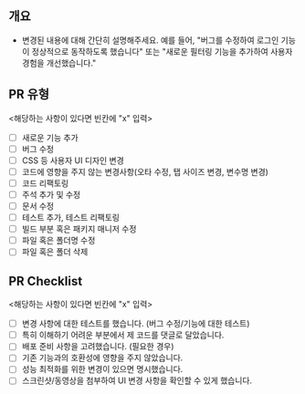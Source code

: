## 개요
- 변경된 내용에 대해 간단히 설명해주세요. 예를 들어, "버그를 수정하여 로그인 기능이 정상적으로 동작하도록 했습니다" 또는 "새로운 필터링 기능을 추가하여 사용자 경험을 개선했습니다."

## PR 유형
  <해당하는 사항이 있다면 빈칸에 "x" 입력>
- [ ] 새로운 기능 추가
- [ ] 버그 수정
- [ ] CSS 등 사용자 UI 디자인 변경
- [ ] 코드에 영향을 주지 않는 변경사항(오타 수정, 탭 사이즈 변경, 변수명 변경)
- [ ] 코드 리팩토링
- [ ] 주석 추가 및 수정
- [ ] 문서 수정
- [ ] 테스트 추가, 테스트 리팩토링
- [ ] 빌드 부분 혹은 패키지 매니저 수정
- [ ] 파일 혹은 폴더명 수정
- [ ] 파일 혹은 폴더 삭제

## PR Checklist
  <해당하는 사항이 있다면 빈칸에 "x" 입력>
- [ ] 변경 사항에 대한 테스트를 했습니다. (버그 수정/기능에 대한 테스트)
- [ ] 특히 이해하기 어려운 부분에서 제 코드를 댓글로 달았습니다.
- [ ] 배포 준비 사항을 고려했습니다. (필요한 경우)
- [ ] 기존 기능과의 호환성에 영향을 주지 않았습니다.
- [ ] 성능 최적화를 위한 변경이 있으면 명시했습니다.
- [ ] 스크린샷/동영상을 첨부하여 UI 변경 사항을 확인할 수 있게 했습니다.
